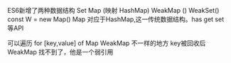 ES6新增了两种数据结构 Set
Map (映射 HashMap) WeakMap () WeakSet()
const W = new Map()
Map 对应于HashMap,这一传统数据结构。has get set 等API

可以遍历 for [key,value] of
Map WeakMap 不一样的地方
key被回收后 WeakMap 找不到了，他是一个弱引用